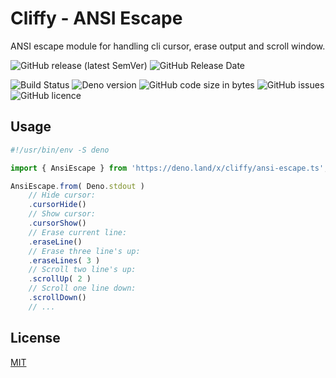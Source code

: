 # Cliffy - ANSI Escape 

ANSI escape module for handling cli cursor, erase output and scroll window.

![GitHub release (latest SemVer)](https://img.shields.io/github/v/release/c4spar/deno-cliffy?logo=github) ![GitHub Release Date](https://img.shields.io/github/release-date/c4spar/deno-cliffy?logo=github)

![Build Status](https://github.com/c4spar/deno-cliffy/workflows/ci/badge.svg?branch=master) ![Deno version](https://img.shields.io/badge/deno-v0.41.0|v0.40.0|v0.39.0-green?logo=deno) ![GitHub code size in bytes](https://img.shields.io/github/languages/code-size/c4spar/deno-cliffy?logo=github) ![GitHub issues](https://img.shields.io/github/issues/c4spar/deno-cliffy?logo=github) ![GitHub licence](https://img.shields.io/github/license/c4spar/deno-cliffy?logo=github)

## Usage

```typescript
#!/usr/bin/env -S deno

import { AnsiEscape } from 'https://deno.land/x/cliffy/ansi-escape.ts';

AnsiEscape.from( Deno.stdout )
    // Hide cursor:
    .cursorHide()
    // Show cursor:
    .cursorShow()
    // Erase current line:
    .eraseLine()
    // Erase three line's up:
    .eraseLines( 3 )
    // Scroll two line's up:
    .scrollUp( 2 )
    // Scroll one line down:
    .scrollDown()
    // ...
```

## License

[MIT](LICENSE)
